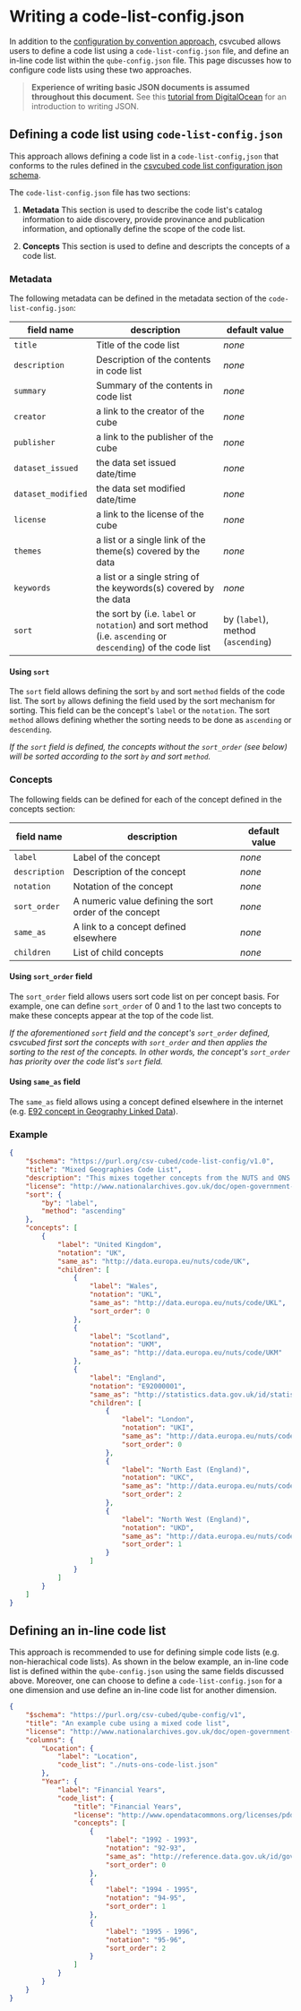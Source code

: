 # Writing a code-list-config.json

In addition to the [configuration by convention approach](convention.md), csvcubed allows users to define a code list using a `code-list-config.json` file, and define an in-line code list within the `qube-config.json` file. This page discusses how to configure code lists using these two approaches.

> **Experience of writing basic JSON documents is assumed throughout this document.**
> See this [tutorial from DigitalOcean](https://www.digitalocean.com/community/tutorials/an-introduction-to-json) for an introduction to writing JSON.

## Defining a code list using `code-list-config.json`

This approach allows defining a code list in a `code-list-config,json` that conforms to the rules defined in the [csvcubed code list configuration json schema](https://purl.org/csv-cubed/code-list-config/v1).

The `code-list-config.json` file has two sections:

1. **Metadata**
   This section is used to describe the code list's catalog information to aide discovery, provide provinance and publication information, and optionally define the scope of the code list.

2. **Concepts**
   This section is used to define and descripts the concepts of a code list.

### Metadata

The following metadata can be defined in the metadata section of the `code-list-config.json`:

| **field name**     | **description**                                                                                              | **default value**                  |
|--------------------|--------------------------------------------------------------------------------------------------------------|------------------------------------|
| `title`            | Title of the code list                                                                                       | *none*                             |
| `description`      | Description of the contents in code list                                                                     | *none*                             |
| `summary`          | Summary of the contents in code list                                                                         | *none*                             |
| `creator`          | a link to the creator of the cube                                                                            | *none*                             |
| `publisher`        | a link to the publisher of the cube                                                                          | *none*                             |
| `dataset_issued`   | the data set issued date/time                                                                                | *none*                             |
| `dataset_modified` | the data set modified date/time                                                                              | *none*                             |
| `license`          | a link to the license of the cube                                                                            | *none*                             |
| `themes`           | a list or a single link of the theme(s) covered by the data                                                  | *none*                             |
| `keywords`         | a list or a single string of the keywords(s) covered by the data                                             | *none*                             |
| `sort`             | the sort by (i.e. `label` or `notation`) and sort method (i.e. `ascending` or `descending`) of the code list | by (`label`), method (`ascending`) |

#### Using `sort`

The `sort` field allows defining the sort `by` and sort `method` fields of the code list. The sort `by` allows defining the field used by the sort mechanism for sorting. This field can be the concept's `label` or the `notation`. The sort `method` allows defining whether the sorting needs to be done as `ascending` or `descending`.

*If the `sort` field is defined, the concepts without the `sort_order` (see below) will be sorted according to the sort  `by` and sort `method`.*

### Concepts

The following fields can be defined for each of the concept defined in the concepts section:

| **field name** | **description**                                        | **default value** |
|----------------|--------------------------------------------------------|-------------------|
| `label`        | Label of the concept                                   | *none*            |
| `description`  | Description of the concept                             | *none*            |
| `notation`     | Notation of the concept                                | *none*            |
| `sort_order`   | A numeric value defining the sort order of the concept | *none*            |
| `same_as`      | A link to a concept defined elsewhere                  | *none*            |
| `children`     | List of child concepts                                 | *none*            |

#### Using `sort_order` field

The `sort_order` field allows users sort code list on per concept basis. For example, one can define `sort_order` of 0 and 1 to the last two concepts to make these concepts appear at the top of the code list.

*If the aforementioned `sort` field and the concept's `sort_order` defined, csvcubed first sort the concepts with `sort_order` and then applies the sorting to the rest of the concepts. In other words, the concept's `sort_order` has priority over the code list's `sort` field.*

#### Using `same_as` field

The `same_as` field allows using a concept defined elsewhere in the internet (e.g. [E92 concept in Geography Linked Data](http://statistics.data.gov.uk/id/statistical-geography/E92000001)).

### Example

```json
{
    "$schema": "https://purl.org/csv-cubed/code-list-config/v1.0",
    "title": "Mixed Geographies Code List",
    "description": "This mixes together concepts from the NUTS and ONS Geographies code lists to solve the NUTS 'England' problem.",
    "license": "http://www.nationalarchives.gov.uk/doc/open-government-licence/version/3/",
    "sort": {
        "by": "label",
        "method": "ascending"
    },
    "concepts": [
        {
            "label": "United Kingdom",
            "notation": "UK",
            "same_as": "http://data.europa.eu/nuts/code/UK",
            "children": [
                {
                    "label": "Wales",
                    "notation": "UKL",
                    "same_as": "http://data.europa.eu/nuts/code/UKL",
                    "sort_order": 0
                },
                {
                    "label": "Scotland",
                    "notation": "UKM",
                    "same_as": "http://data.europa.eu/nuts/code/UKM"
                },
                {
                    "label": "England",
                    "notation": "E92000001",
                    "same_as": "http://statistics.data.gov.uk/id/statistical-geography/E92000001",
                    "children": [
                        {
                            "label": "London",
                            "notation": "UKI",
                            "same_as": "http://data.europa.eu/nuts/code/UKI",
                            "sort_order": 0
                        },
                        {
                            "label": "North East (England)",
                            "notation": "UKC",
                            "same_as": "http://data.europa.eu/nuts/code/UKC",
                            "sort_order": 2
                        },
                        {
                            "label": "North West (England)",
                            "notation": "UKD",
                            "same_as": "http://data.europa.eu/nuts/code/UKD",
                            "sort_order": 1
                        }
                    ]
                }
            ]
        }
    ]
}
```


## Defining an in-line code list

This approach is recommended to use for defining simple code lists (e.g. non-hierachical code lists). As shown in the below example, an in-line code list is defined within the `qube-config.json` using the same fields discussed above. Moreover, one can choose to define a `code-list-config.json` for a one dimension and use define an in-line code list for another dimension.

```json
{
    "$schema": "https://purl.org/csv-cubed/qube-config/v1",
    "title": "An example cube using a mixed code list",
    "license": "http://www.nationalarchives.gov.uk/doc/open-government-licence/version/3/",
    "columns": {
        "Location": {
            "label": "Location",
            "code_list": "./nuts-ons-code-list.json"
        },
        "Year": {
            "label": "Financial Years",
            "code_list": {
                "title": "Financial Years",
                "license": "http://www.opendatacommons.org/licenses/pddl/1.0/",
                "concepts": [
                    {
                        "label": "1992 - 1993",
                        "notation": "92-93",
                        "same_as": "http://reference.data.gov.uk/id/government-year/92-93",
                        "sort_order": 0
                    },
                    {
                        "label": "1994 - 1995",
                        "notation": "94-95",
                        "sort_order": 1
                    },
                    {
                        "label": "1995 - 1996",
                        "notation": "95-96",
                        "sort_order": 2
                    }
                ]
            }
        }
    }
}
```